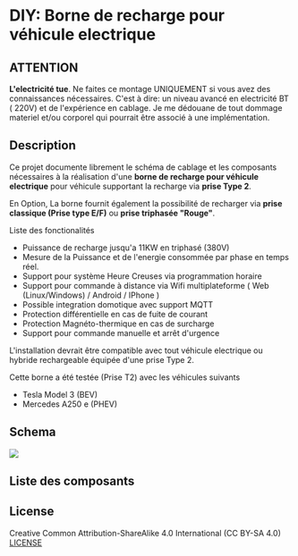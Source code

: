 
# DIY: Borne de recharge pour véhicule electrique

## ATTENTION

 **L'electricité tue**. Ne faites ce montage UNIQUEMENT si vous avez des connaissances nécessaires. C'est à dire: un niveau avancé en electricité BT ( 220V) et de l'expérience en cablage.
Je me dédouane de tout dommage materiel et/ou corporel qui pourrait être associé à une implémentation.


## Description

Ce projet documente librement le schéma de cablage et les composants nécessaires à la réalisation d'une **borne de recharge pour véhicule electrique** pour véhicule supportant la recharge via **prise Type 2**. 

En Option, La borne fournit également la possibilité de recharger via **prise classique (Prise type E/F)** ou **prise triphasée "Rouge"**.

Liste des fonctionalités
- Puissance de recharge jusqu'a 11KW en triphasé (380V)
- Mesure de la Puissance et de l'energie consommée par phase en temps réel.
- Support pour système Heure Creuses via programmation horaire
- Support  pour commande à distance via Wifi  multiplateforme ( Web (Linux/Windows) / Android / IPhone )
- Possible integration domotique avec support MQTT
- Protection différentielle en cas de fuite de courant
- Protection Magnéto-thermique en cas de surcharge
- Support pour commande manuelle et arrêt d'urgence

L'installation devrait être compatible avec tout véhicule electrique ou hybride rechargeable équipée d'une prise Type 2. 

Cette borne a été testée (Prise T2) avec les véhicules suivants
- Tesla Model 3 (BEV)
- Mercedes A250 e (PHEV)


## Schema


![](./schema/1_borne_de_recharge_pour_véhicule_electrique_-_11kw_.png)

## Liste des composants




## License

Creative Common Attribution-ShareAlike 4.0 International (CC BY-SA 4.0)  [LICENSE](https://creativecommons.org/licenses/by-sa/4.0/deed.en)

